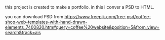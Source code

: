 this project is created to make a portfolio. in this i conver a PSD to HTML.

you can download PSD from https://www.freepik.com/free-psd/coffee-shop-web-templates-with-hand-drawn-elements_7400830.htm#query=coffee%20website&position=5&from_view=search&track=ais
